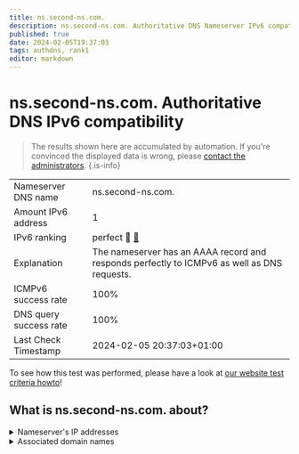 ```yaml
---
title: ns.second-ns.com.
description: ns.second-ns.com. Authoritative DNS Nameserver IPv6 compatibility
published: true
date: 2024-02-05T19:37:03
tags: authdns, rank1
editor: markdown
---
```


# ns.second-ns.com. Authoritative DNS IPv6 compatibility

> The results shown here are accumulated by automation. If you're convinced the displayed data is wrong, please [contact the administrators](/howto/chat). 
{.is-info}




|   |   |
| - | - |
| Nameserver DNS name | ns.second-ns.com.
| Amount IPv6 address | 1
| IPv6 ranking | perfect :1st_place_medal: [🔗](/howto/ranking) |
| Explanation | The nameserver has an AAAA record and responds perfectly to ICMPv6 as well as DNS requests. |
| ICMPv6 success rate | 100%|
| DNS query success rate | 100% |
| Last Check Timestamp | 2024-02-05 20:37:03+01:00 |

To see how this test was performed, please have a look at [our website test criteria howto](/howto/testcriteria/authdns)!


## What is ns.second-ns.com. about?




<details>
<summary>Nameserver's IP addresses</summary>

2a01:4f8:0:a101::b:1

</details>



<details>
<summary>Associated domain names</summary>

www.hetzner.com

</details>
